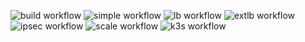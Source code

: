 ![build workflow](https://github.com/loxilb-io/loxilb/actions/workflows/docker-image.yml/badge.svg) ![simple workflow](https://github.com/loxilb-io/loxilb/actions/workflows/basic-sanity.yml/badge.svg)
![lb workflow](https://github.com/loxilb-io/loxilb/actions/workflows/advanced-sanity.yml/badge.svg) ![extlb workflow](https://github.com/loxilb-io/loxilb/actions/workflows/advanced-lb-sanity.yml/badge.svg) ![ipsec workflow](https://github.com/loxilb-io/loxilb/actions/workflows/ipsec-sanity.yml/badge.svg) ![scale workflow](https://github.com/loxilb-io/loxilb/actions/workflows/scale-sanity.yml/badge.svg) ![k3s workflow](https://github.com/loxilb-io/loxilb/actions/workflows/k3s.yml/badge.svg)

